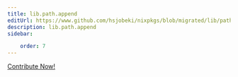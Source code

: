 ```yaml
---
title: lib.path.append
editUrl: https://www.github.com/hsjobeki/nixpkgs/blob/migrated/lib/path/default.nix#L168C5
description: lib.path.append
sidebar:

    order: 7
---
```


<a href="https://www.github.com/hsjobeki/nixpkgs/blob/migrated/lib/path/default.nix#L168C5">Contribute Now!</a>



